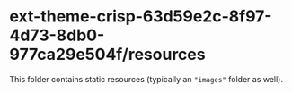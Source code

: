 # ext-theme-crisp-63d59e2c-8f97-4d73-8db0-977ca29e504f/resources

This folder contains static resources (typically an `"images"` folder as well).
